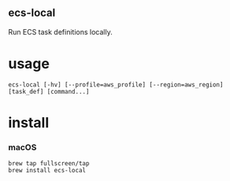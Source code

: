 ## ecs-local

Run ECS task definitions locally.

usage
=====
```shell
ecs-local [-hv] [--profile=aws_profile] [--region=aws_region] [task_def] [command...]
```

install
=======

### macOS

```shell
brew tap fullscreen/tap
brew install ecs-local
```
